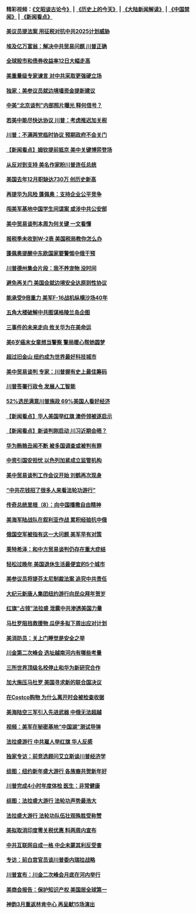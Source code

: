 #### 精彩视频：[《文昭谈古论今》](http://45.76.195.252/wenzhao) | [《历史上的今天》](http://45.76.195.252/today-in-history) | [《大陆新闻解读》](http://45.76.195.252/ntdtv-comedy) | [《中国禁闻》](http://45.76.195.252/ntdtv-news) | [《新闻看点》](http://45.76.195.252/news-insight) 

 #### [美议员提法案 用征税对抗中共2025计划威胁](../pages/nsc412/n11040820.md?t=02130331) 

#### [埃及亿万富翁：解决中共贸易问题 川普正确](../pages/nsc412/n11040351.md?t=02130331) 

#### [全球股市和债券收益率12日大幅走高](../pages/nsc412/n11040548.md?t=02130331) 

#### [美重量级专家谏言 对中共采取更强硬立场](../pages/nsc412/n11040358.md?t=02130331) 

#### [独家：美参议员就边境墙资金提新建议](../pages/nsc412/n11040426.md?t=02130331) 

#### [中美“北京谈判”内部照片曝光 释何信号？](../pages/nsc412/n11040032.md?t=02130331) 

#### [若美中能尽快达协议 川普：考虑推迟加关税](../pages/nsc412/n11040298.md?t=02130331) 

#### [川普：不满两党临时协议 预期政府不会关门](../pages/nsc412/n11040382.md?t=02130331) 

#### [【新闻看点】姆钦提前抵京 美中关键博弈登场](../pages/nsc412/n11040007.md?t=02130331) 

#### [从反对到支持 美名作家盼川普连任总统](../pages/nsc412/n11040403.md?t=02130331) 

#### [美国去年12月职缺达730万 创历史新高](../pages/nsc412/n11040252.md?t=02130331) 

#### [再提华为风险 蓬佩奥：支持企业公平竞争](../pages/nsc412/n11040198.md?t=02130331) 

#### [闯美军基地中国学生间谍案 或涉中共公安部](../pages/nsc412/n11040083.md?t=02130331) 

#### [美中贸易谈判本周为何关键 一文看懂](../pages/nsc412/n11040025.md?t=02130331) 

#### [报税季未收到W-2表 美国税局教你怎么办](../pages/nsc412/n11040031.md?t=02130331) 

#### [蓬佩奥提醒中东欧国家要警惕中俄干预](../pages/nsc412/n11039745.md?t=02130331) 

#### [川普德州集会片段：我不养宠物 没时间](../pages/nsc412/n11039218.md?t=02130331) 

#### [避免再关门 美国会就边境安全达原则性协议](../pages/nsc412/n11039556.md?t=02130331) 

#### [能承受9倍重力 美军F-16战机纵横沙场40年](../pages/nsc412/n11039432.md?t=02130331) 

#### [五角大楼破解中共图谋格陵兰岛企图](../pages/nsc412/n11038368.md?t=02130331) 

#### [三事件的未来走向 攸关华为在美命运](../pages/nsc412/n11038473.md?t=02130331) 

#### [美6岁癌末女童想当警察 警局暖心帮她圆梦](../pages/nsc412/n11039117.md?t=02130331) 

#### [超过旧金山 纽约成为世界最好科技城市](../pages/nsc412/n11038537.md?t=02130331) 

#### [美中贸易谈判 专家：川普握有史上最佳筹码](../pages/nsc412/n11038534.md?t=02130331) 

#### [川普签署行政令 发展人工智能](../pages/nsc412/n11038189.md?t=02130331) 

#### [52%选民满意川普施政 69%美国人看好经济](../pages/nsc412/n11038428.md?t=02130331) 

#### [【新闻看点】华人美国举红旗 澳侨领被逐启示](../pages/nsc412/n11038210.md?t=02130331) 

#### [【新闻看点】新谈判刚启动 川习近期会晤？](../pages/nsc412/n11037934.md?t=02130331) 

#### [华为贿赂丑闻不断 被多国调查或被判有罪](../pages/nsc412/n11038028.md?t=02130331) 

#### [中资引国安担忧 以色列加紧成立监管机构](../pages/nsc412/n11037999.md?t=02130331) 

#### [美中贸易谈判工作会议开始 刘鹤再次现身](../pages/nsc412/n11037952.md?t=02130331) 

#### [“中共花钱招了很多人来看法轮功游行”](../pages/nsc412/n11035086.md?t=02130331) 

#### [传奇总统里根（8）：向中国播撒自由精神](../pages/nsc412/n11031942.md?t=02130331) 

#### [美海军陆战队在叙利亚作战 累积经验抗中俄](../pages/nsc412/n11037435.md?t=02130331) 

#### [俄国空军被指有这一大问题 美军早有对策](../pages/nsc412/n11036963.md?t=02130331) 

#### [莱特希泽：和中方贸易谈判仍存在重大症结](../pages/nsc412/n11036185.md?t=02130331) 

#### [轻松过晚年 美国退休生活最便宜的5个城市](../pages/nsc412/n11029797.md?t=02130331) 

#### [美参议员将提芬太尼制裁法案 追究中共责任](../pages/nsc412/n11036127.md?t=02130331) 

#### [大纪元新唐人集团纽约游行向民众拜年贺岁](../pages/nsc412/n11036091.md?t=02130331) 

#### [红旗“占领”法拉盛 泄露中共渗透美国力量](../pages/nsc412/n11035177.md?t=02130331) 

#### [马杜罗阻挡救援物 瓜伊多拟下周出应对计划](../pages/nsc412/n11035966.md?t=02130331) 

#### [美消防员：关上门睡觉是安全之举](../pages/nsc412/n11035932.md?t=02130331) 

#### [川金第二次峰会 选址越南河内有哪些考量](../pages/nsc412/n11034808.md?t=02130331) 

#### [三所世界顶级名校停止和华为新研究合作](../pages/nsc412/n11034829.md?t=02130331) 

#### [加大施压马杜罗 美国寻求新的联合国决议](../pages/nsc412/n11035619.md?t=02130331) 

#### [在Costco购物 为什么离开时会被检查收据](../pages/nsc412/n11029636.md?t=02130331) 

#### [美海陆空三军引入先进武器 中俄无法超越](../pages/nsc412/n11019720.md?t=02130331) 

#### [视频：美军在秘密基地“中国湖”测试导弹](../pages/nsc412/n11035439.md?t=02130331) 

#### [法拉盛游行 中共雇人举红旗 华人反感](../pages/nsc412/n11035206.md?t=02130331) 

#### [独家专访：前竞选顾问艾立斯谈川普经济学](../pages/nsc412/n11034992.md?t=02130331) 

#### [组图：纽约新年盛大游行 各族裔共贺新年好](../pages/nsc412/n11034920.md?t=02130331) 

#### [川普完成4小时年度体检 医生：非常健康](../pages/nsc412/n11034715.md?t=02130331) 

#### [组图：法拉盛大游行 法轮功声势最浩大](../pages/nsc412/n11034814.md?t=02130331) 

#### [法拉盛大游行 法轮功队伍壮观殊胜受称赞](../pages/nsc412/n11034852.md?t=02130331) 

#### [美拟取消印度零关税优惠 料两周内宣布](../pages/nsc412/n11034785.md?t=02130331) 

#### [中共互联网自成一格 中企未蒙其利反受害](../pages/nsc412/n11034725.md?t=02130331) 

#### [专访：前白宫官员谈川普委内瑞拉战略](../pages/nsc412/n11032742.md?t=02130331) 

#### [川普宣布：川金二次峰会月底在河内举行](../pages/nsc412/n11034200.md?t=02130331) 

#### [美商会报告：保护知识产权 美国居全球第一](../pages/nsc412/n11033507.md?t=02130331) 

#### [神韵3月重返林肯中心 再呈献15场演出](../pages/nsc412/n11033703.md?t=02130331) 

